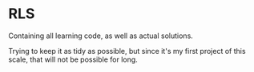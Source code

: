 # RLS
Containing all learning code, as well as actual solutions.

Trying to keep it as tidy as possible, but since it's my first project of this scale, that will not be possible for long.
